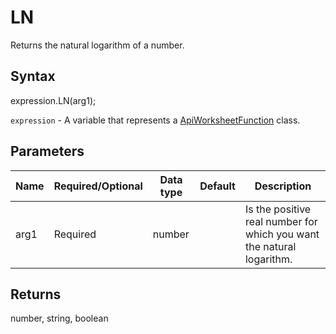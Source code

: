 # LN

Returns the natural logarithm of a number.

## Syntax

expression.LN(arg1);

`expression` - A variable that represents a [ApiWorksheetFunction](../ApiWorksheetFunction.md) class.

## Parameters

| **Name** | **Required/Optional** | **Data type** | **Default** | **Description** |
| ------------- | ------------- | ------------- | ------------- | ------------- |
| arg1 | Required | number |  | Is the positive real number for which you want the natural logarithm. |

## Returns

number, string, boolean